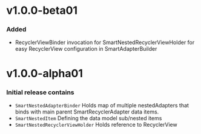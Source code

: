 # v1.0.0-beta01

### Added
* RecyclerViewBinder invocation for SmartNestedRecyclerViewHolder for easy RecyclerView configuration in SmartAdapterBuilder

# v1.0.0-alpha01

### Initial release contains

* `SmartNestedAdapterBinder` Holds map of multiple nestedAdapters that binds with main parent SmartRecyclerAdapter data items.
* `SmartNestedItem` Defining the data model sub/nested items
* `SmartNestedRecyclerViewHolder` Holds reference to RecyclerView